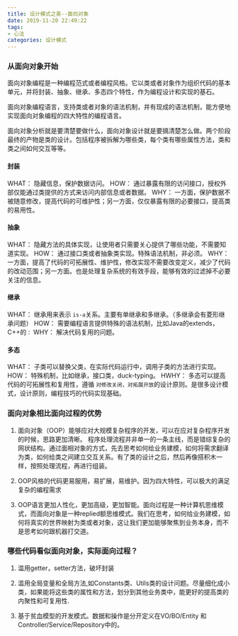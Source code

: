 ```yaml
---
title: 设计模式之美--面向对象
date: 2019-11-20 22:49:22
tags:
- 心法
categories: 设计模式
---
```


### 从面向对象开始

面向对象编程是一种编程范式或者编程风格。它以类或者对象作为组织代码的基本单元，并将封装、抽象、继承、多态四个特性，作为编程设计和实现的基石。

面向对象编程语言，支持类或者对象的语法机制，并有现成的语法机制，能方便地实现面向对象编程的四大特性的编程语言。

<!-- more -->

面向对象分析就是要清楚要做什么，面向对象设计就是要搞清楚怎么做。两个阶段最终的产物是类的设计。包括程序被拆解为哪些类，每个类有哪些属性方法，类和类之间如何交互等等。

#### 封装
WHAT： 隐藏信息，保护数据访问。
HOW：  通过暴露有限的访问接口，授权外部仅能通过类提供的方式来访问内部信息或者数据。
WHY：  一方面，保护数据不被随意修改，提高代码的可维护性；另一方面，仅仅暴露有限的必要接口，提高类的易用性。

#### 抽象
WHAT： 隐藏方法的具体实现，让使用者只需要关心提供了哪些功能，不需要知道实现。
HOW：  通过接口类或者抽象类实现。特殊语法机制，非必须。
WHY：  一方面，提高了代码的可拓展性、维护性，修改实现不需要改变定义，减少了代码的改动范围；另一方面。也是处理复杂系统的有效手段，能够有效的过滤掉不必要关注的信息。

#### 继承
WHAT： 继承用来表示 `is-a`关系。主要有单继承和多继承。（多继承会有菱形继承问题）
HOW：  需要编程语言提供特殊的语法机制，比如Java的extends，C++的`：`
WHY：  解决代码复用的问题。

#### 多态
WHAT：  子类可以替换父类，在实际代码运行中，调用子类的方法进行实现。
HOW：   特殊机制，比如继承，接口类，duck-typing。 
HWHY：  多态可以提高代码的可拓展性和复用性，遵循 `对修改关闭，对拓展开放`的设计原则。是很多设计模式，设计原则，编程技巧的代码实现基础。

### 面向对象相比面向过程的优势

1. 面向对象（OOP）能够应对大规模复杂程序的开发，可以在应对复杂程序开发的时候，思路更加清晰。
程序处理流程并非单一的一条主线，而是错综复杂的网状结构。通过面相对象的方式，先去思考如何给业务建模，如何将需求翻译为类，如何给类之间建立交互关系。有了类的设计之后，然后再像搭积木一样，按照处理流程，再进行组装。

2. OOP风格的代码更易服用，易扩展，易维护。因为四大特性，可以极大的满足复杂的编程需求

3. OOP语言更加人性化，更加高级，更加智能。面向过程是一种计算机思维模式，而面向对象是一种replied额思维模式。我们在思考，如何给业务建模，如何将真实的世界映射为类或者对象，这让我们更加能够聚焦到业务本身，而不是思考如何跟机器打交道。 

### 哪些代码看似面向对象，实际面向过程？

1. 滥用getter，setter方法，破坏封装

2. 滥用全局变量和全局方法,如Constants类、Utils类的设计问题。尽量细化成小类，如果能将这些类的属性和方法，划分到其他业务类中，能更好的提高类的内聚性和可复用性.

3. 基于贫血模型的开发模式。数据和操作是分开定义在VO/BO/Entity 和 Controller/Service/Repository中的。






